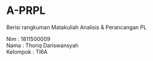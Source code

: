 # A-PRPL
Berisi rangkuman Matakuliah Analisis &amp; Perancangan PL

Nim : 1811500009<br>
Nama : Thoriq Dariswansyah<br>
Kelompok : TI6A<br>
